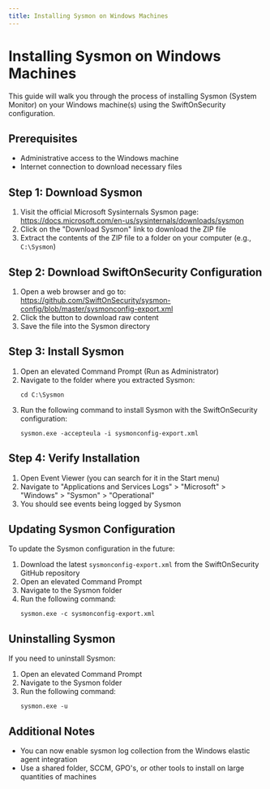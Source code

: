 ```yaml
---
title: Installing Sysmon on Windows Machines
---
```

# Installing Sysmon on Windows Machines

This guide will walk you through the process of installing Sysmon (System Monitor) on your Windows machine(s) using the SwiftOnSecurity configuration.

## Prerequisites
- Administrative access to the Windows machine
- Internet connection to download necessary files

## Step 1: Download Sysmon
1. Visit the official Microsoft Sysinternals Sysmon page: https://docs.microsoft.com/en-us/sysinternals/downloads/sysmon
2. Click on the "Download Sysmon" link to download the ZIP file
3. Extract the contents of the ZIP file to a folder on your computer (e.g., `C:\Sysmon`)

## Step 2: Download SwiftOnSecurity Configuration
1. Open a web browser and go to: https://github.com/SwiftOnSecurity/sysmon-config/blob/master/sysmonconfig-export.xml
2. Click the button to download raw content
3. Save the file into the Sysmon directory

## Step 3: Install Sysmon
1. Open an elevated Command Prompt (Run as Administrator)
2. Navigate to the folder where you extracted Sysmon:
   ```
   cd C:\Sysmon
   ```
3. Run the following command to install Sysmon with the SwiftOnSecurity configuration:
   ```
   sysmon.exe -accepteula -i sysmonconfig-export.xml
   ```

## Step 4: Verify Installation
1. Open Event Viewer (you can search for it in the Start menu)
2. Navigate to "Applications and Services Logs" > "Microsoft" > "Windows" > "Sysmon" > "Operational"
3. You should see events being logged by Sysmon

## Updating Sysmon Configuration
To update the Sysmon configuration in the future:
1. Download the latest `sysmonconfig-export.xml` from the SwiftOnSecurity GitHub repository
2. Open an elevated Command Prompt
3. Navigate to the Sysmon folder
4. Run the following command:
   ```
   sysmon.exe -c sysmonconfig-export.xml
   ```

## Uninstalling Sysmon
If you need to uninstall Sysmon:
1. Open an elevated Command Prompt
2. Navigate to the Sysmon folder
3. Run the following command:
   ```
   sysmon.exe -u
   ```

## Additional Notes
- You can now enable sysmon log collection from the Windows elastic agent integration
- Use a shared folder, SCCM, GPO's, or other tools to install on large quantities of machines

